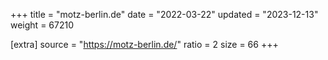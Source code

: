 +++
title = "motz-berlin.de"
date = "2022-03-22"
updated = "2023-12-13"
weight = 67210

[extra]
source = "https://motz-berlin.de/"
ratio = 2
size = 66
+++
